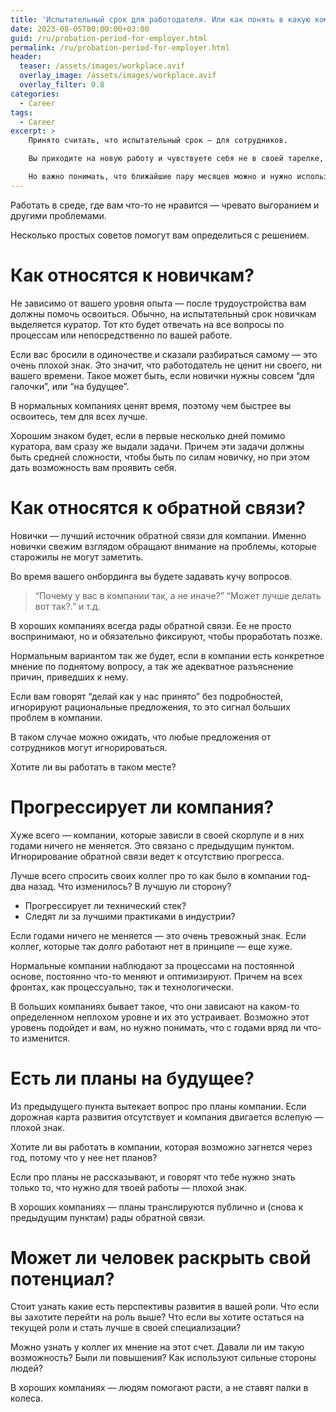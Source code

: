 ```yaml
---
title: 'Испытательный срок для работодателя. Или как понять в какую компанию ты попал?'
date: 2023-08-05T00:00:00+03:00
guid: /ru/probation-period-for-employer.html
permalink: /ru/probation-period-for-employer.html
header:
  teaser: /assets/images/workplace.avif
  overlay_image: /assets/images/workplace.avif
  overlay_filter: 0.8
categories:
  - Career
tags:
  - Career
excerpt: >
    Принято считать, что испытательный срок — для сотрудников.

    Вы приходите на новую работу и чувствуете себя не в своей тарелке, ведь вы пока не уверены, что справитесь своей работой. А если уверены — то вам нужно это доказать.

    Но важно понимать, что ближайшие пару месяцев можно и нужно использовать, чтобы понять подходит ли работодатель вам?
---
```


Работать в среде, где вам что-то не нравится — чревато выгоранием и другими проблемами.

Несколько простых советов помогут вам определиться с решением.

# Как относятся к новичкам?

Не зависимо от вашего уровня опыта — после трудоустройства вам должны помочь освоиться. Обычно, на испытательный срок новичкам выделяется куратор. Тот кто будет отвечать на все вопросы по процессам или непосредственно по вашей работе.

Если вас бросили в одиночестве и сказали разбираться самому — это очень плохой знак. Это значит, что работодатель не ценит ни своего, ни вашего времени. Такое может быть, если новички нужны совсем “для галочки”, или “на будущее”.

В нормальных компаниях ценят время, поэтому чем быстрее вы освоитесь, тем для всех лучше.

Хорошим знаком будет, если в первые несколько дней помимо куратора, вам сразу же выдали задачи. Причем эти задачи должны быть средней сложности, чтобы быть по силам новичку, но при этом дать возможность вам проявить себя.

# Как относятся к обратной связи?

Новички — лучший источник обратной связи для компании. Именно новички свежим взглядом обращают внимание на проблемы, которые старожилы не могут заметить.

Во время вашего онбординга вы будете задавать кучу вопросов.

> “Почему у вас в компании так, а не иначе?”
“Может лучше делать вот так?.”
и т.д.
>

В хороших компаниях всегда рады обратной связи. Ее не просто воспринимают, но и обязательно фиксируют, чтобы проработать позже.

Нормальным вариантом так же будет, если в компании есть конкретное мнение по поднятому вопросу, а так же адекватное разъяснение причин, приведших к нему.

Если вам говорят “делай как у нас принято” без подробностей, игнорируют рациональные предложения, то это сигнал больших проблем в компании.

В таком случае можно ожидать, что любые предложения от сотрудников могут игнорироваться.

Хотите ли вы работать в таком месте?

# Прогрессирует ли компания?

Хуже всего — компании, которые зависли в своей скорлупе и в них годами ничего не меняется. Это связано с предыдущим пунктом. Игнорирование обратной связи ведет к отсутствию прогресса.

Лучше всего спросить своих коллег про то как было в компании год-два назад. Что изменилось? В лучшую ли сторону?

- Прогрессирует ли технический стек?
- Следят ли за лучшими практиками в индустрии?

Если годами ничего не меняется — это очень тревожный знак. Если коллег, которые так долго работают нет в принципе — еще хуже.

Нормальные компании наблюдают за процессами на постоянной основе, постоянно что-то меняют и оптимизируют. Причем на всех фронтах, как процессуально, так и технологически.

В больших компаниях бывает такое, что они зависают на каком-то определенном неплохом уровне и их это устраивает. Возможно этот уровень подойдет и вам, но нужно понимать, что с годами вряд ли что-то изменится.

# Есть ли планы на будущее?

Из предыдущего пункта вытекает вопрос про планы компании. Если дорожная карта развития отсутствует и компания двигается вслепую — плохой знак.

Хотите ли вы работать в компании, которая возможно загнется через год, потому что у нее нет планов?

Если про планы не рассказывают, и говорят что тебе нужно знать только то, что нужно для твоей работы — плохой знак.

В хороших компаниях — планы транслируются публично и (снова к предыдущим пунктам) рады обратной связи.

# Может ли человек раскрыть свой потенциал?

Стоит узнать какие есть перспективы развития в вашей роли. Что если вы захотите перейти на роль выше? Что если вы хотите остаться на текущей роли и стать лучше в своей специализации?

Можно узнать у коллег их мнение на этот счет. Давали ли им такую возможность? Были ли повышения? Как используют сильные стороны людей?

В хороших компаниях — людям помогают расти, а не ставят палки в колеса.
